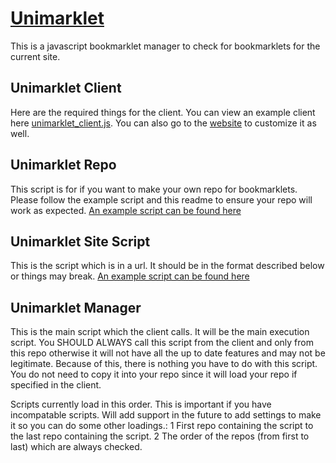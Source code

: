 # [Unimarklet](https://thaumicmekanism.github.io/Unimarklet)
This is a javascript bookmarklet manager to check for bookmarklets for the current site.

## Unimarklet Client
Here are the required things for the client. You can view an example client here [unimarklet_client.js](https://github.com/ThaumicMekanism/Unimarklet/blob/master/unimarklet_client.js). You can also go to the [website](https://thaumicmekanism.github.io/Unimarklet) to customize it as well.

## Unimarklet Repo
This script is for if you want to make your own repo for bookmarklets. Please follow the example script and this readme to ensure your repo will work as expected. [An example script can be found here](https://github.com/ThaumicMekanism/Unimarklet/blob/master/bookmarklets_repo.js)

## Unimarklet Site Script
This is the script which is in a url. It should be in the format described below or things may break. [An example script can be found here](https://github.com/ThaumicMekanism/Unimarklet/blob/master/repo/thaumicmekanism.github.io.js)


## Unimarklet Manager
This is the main script which the client calls. It will be the main execution script. You SHOULD ALWAYS call this script from the client and only from this repo otherwise it will not have all the up to date features and may not be legitimate. Because of this, there is nothing you have to do with this script. You do not need to copy it into your repo since it will load your repo if specified in the client.

Scripts currently load in this order. This is important if you have incompatable scripts. Will add support in the future to add settings to make it so you can do some other loadings.:
1 First repo containing the script to the last repo containing the script.
2 The order of the repos (from first to last) which are always checked.